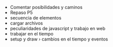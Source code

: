 - Comentar posibilidades y caminos
- Repaso P5
- secuencia de elementos 
- cargar archivos
- peculiaridades de javascript y trabajo en web
- trabajar en el tiempo
- setup y draw › cambios en el tiempo y eventos
   